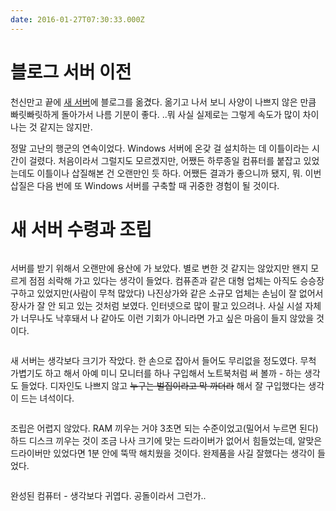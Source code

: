 ```yaml
---
date: 2016-01-27T07:30:33.000Z
---
```


<h1 id="">블로그 서버 이전</h1>
<p>천신만고 끝에 <a href="https://suhj.in/new-windows-server/">새 서버</a>에 블로그를 옮겼다. 옮기고 나서 보니 사양이 나쁘지 않은 만큼 빠릿빠릿하게 돌아가서 나름 기분이 좋다. ..뭐 사실 실제로는 그렇게 속도가 많이 차이나는 것 같지는 않지만.</p>
<p>정말 고난의 행군의 연속이었다. Windows 서버에 온갖 걸 설치하는 데 이틀이라는 시간이 걸렸다. 처음이라서 그럴지도 모르겠지만, 어쨌든 하루종일 컴퓨터를 붙잡고 있었는데도 이틀이나 삽질해본 건 오랜만인 듯 하다. 어쨌든 결과가 좋으니까 됐지, 뭐. 이번 삽질은 다음 번에 또 Windows 서버를 구축할 때 귀중한 경험이 될 것이다.</p>
<h1 id="">새 서버 수령과 조립</h1>
<p><img src="https://static.sojin.io/images/migrated-photos/2016/01/IMG_2650-1.JPG" alt=""></p>
<p>서버를 받기 위해서 오랜만에 용산에 가 보았다. 별로 변한 것 같지는 않았지만 왠지 모르게 점점 쇠락해 가고 있다는 생각이 들었다. 컴퓨존과 같은 대형 업체는 아직도 승승장구하고 있었지만(사람이 무척 많았다) 나진상가와 같은 소규모 업체는 손님이 잘 없어서 장사가 잘 안 되고 있는 것처럼 보였다. 인터넷으로 많이 팔고 있으려나. 사실 시설 자체가 너무나도 낙후돼서 나 같아도 이런 기회가 아니라면 가고 싶은 마음이 들지 않았을 것이다.</p>
<p><img src="https://static.sojin.io/images/migrated-photos/2016/01/IMG_2654--1-.JPG" alt=""></p>
<p>새 서버는 생각보다 크기가 작았다. 한 손으로 잡아서 들어도 무리없을 정도였다. 무척 가볍기도 하고 해서 아예 미니 모니터를 하나 구입해서 노트북처럼 써 볼까 - 하는 생각도 들었다. 디자인도 나쁘지 않고 <s>누구는 벌집이라고 막 까더라</s> 해서 잘 구입했다는 생각이 드는 녀석이다.</p>
<p><img src="https://static.sojin.io/images/migrated-photos/2016/01/IMG_2656.JPG" alt=""></p>
<p>조립은 어렵지 않았다. RAM 끼우는 거야 3초면 되는 수준이었고(밀어서 누르면 된다) 하드 디스크 끼우는 것이 조금 나사 크기에 맞는 드라이버가 없어서 힘들었는데, 알맞은 드라이버만 있었다면 1분 안에 뚝딱 해치웠을 것이다. 완제품을 사길 잘했다는 생각이 들었다.</p>
<p><img src="https://static.sojin.io/images/migrated-photos/2016/01/IMG_2657-1.JPG" alt=""></p>
<p>완성된 컴퓨터 - 생각보다 귀엽다. 공돌이라서 그런가..</p>
